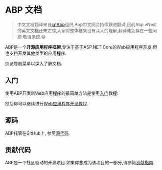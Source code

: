 ﻿# ABP 文档

> 中文文档翻译来自[cnAbp](https://github.com/cnabp)组织,Abp中文网会持续跟进翻译,目前Abp vNext的英文文档还未完成,大家对整体框架没有深入的理解,翻译难免存在一些问题.敬请见谅.😀

ABP是一个**开源应用程序框架**,专注于基于ASP.NET Core的Web应用程序开发,但也支持开发其他类型的应用程序.

浏览导航菜单以深入了解文档.

## 入门

使用ABP开发新Web应用程序的最简单方法是使用[入门](Getting-Started.md)教程:

然后你可以继续进行[Web应用程序开发教程](Tutorials/Part-1.md).

## 源码

ABP托管在GitHub上, 参见[源代码](https://github.com/abpframework).

## 贡献代码

ABP是一个社区驱动的开源项目.如果你想成为该项目的一部分,请参阅[贡献指南](Contribution/Index.md).
